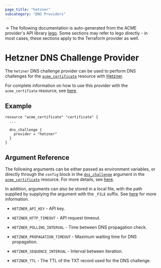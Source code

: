 ```yaml
---
page_title: "hetzner"
subcategory: "DNS Providers"
---
```


-> The following documentation is auto-generated from the ACME
provider's API library [lego](https://go-acme.github.io/lego/).  Some
sections may refer to lego directly - in most cases, these sections
apply to the Terraform provider as well.

# Hetzner DNS Challenge Provider

The `hetzner` DNS challenge provider can be used to perform DNS challenges for
the [`acme_certificate`][resource-acme-certificate] resource with
[Hetzner](https://hetzner.com).

[resource-acme-certificate]: ../resources/certificate.md

For complete information on how to use this provider with the `acme_certifiate`
resource, see [here][resource-acme-certificate-dns-challenges].

[resource-acme-certificate-dns-challenges]: ./certificate.md#using-dns-challenges

## Example

```hcl
resource "acme_certificate" "certificate" {
  ...

  dns_challenge {
    provider = "hetzner"
  }
}
```
## Argument Reference

The following arguments can be either passed as environment variables, or
directly through the `config` block in the
[`dns_challenge`][resource-acme-certificate-dns-challenge-arg] argument in the
[`acme_certificate`][resource-acme-certificate] resource. For more details, see
[here][resource-acme-certificate-dns-challenges].

[resource-acme-certificate-dns-challenge-arg]: ./certificate.md#dns_challenge

In addition, arguments can also be stored in a local file, with the path
supplied by supplying the argument with the `_FILE` suffix. See
[here][acme-certificate-file-arg-example] for more information.

[acme-certificate-file-arg-example]: ./certificate.md#using-variable-files-for-provider-arguments

* `HETZNER_API_KEY` - API key.

* `HETZNER_HTTP_TIMEOUT` - API request timeout.
* `HETZNER_POLLING_INTERVAL` - Time between DNS propagation check.
* `HETZNER_PROPAGATION_TIMEOUT` - Maximum waiting time for DNS propagation.
* `HETZNER_SEQUENCE_INTERVAL` - Interval between iteration.
* `HETZNER_TTL` - The TTL of the TXT record used for the DNS challenge.


